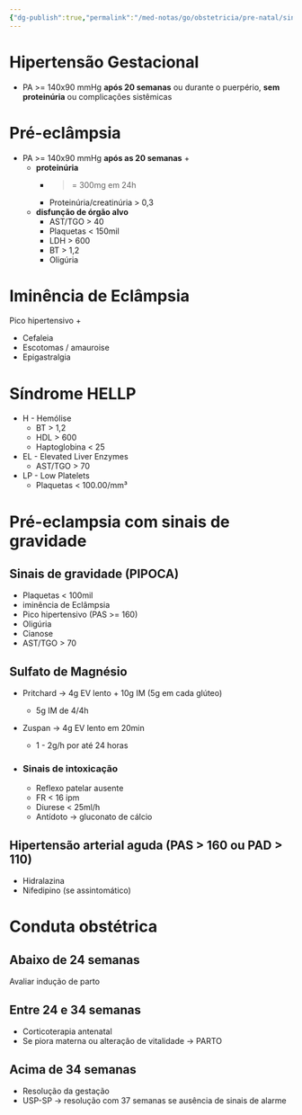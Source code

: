 ```yaml
---
{"dg-publish":true,"permalink":"/med-notas/go/obstetricia/pre-natal/sindrome-hipertensiva-na-gestacao/","tags":["review"]}
---
```


# Hipertensão Gestacional
- PA >= 140x90 mmHg **após 20 semanas** ou durante o puerpério, **sem proteinúria** ou complicações sistêmicas

# Pré-eclâmpsia
- PA >= 140x90 mmHg **após as 20 semanas** +
	- **proteinúria**
		- >= 300mg em 24h
		- Proteinúria/creatinúria > 0,3
	- **disfunção de órgão alvo**
		- AST/TGO > 40
		- Plaquetas < 150mil
		- LDH > 600
		- BT > 1,2
		- Oligúria

# Iminência de Eclâmpsia
Pico hipertensivo +
- Cefaleia
- Escotomas / amauroise
- Epigastralgia
# Síndrome HELLP
- H - Hemólise
	- BT > 1,2
	- HDL > 600
	- Haptoglobina < 25
- EL - Elevated Liver Enzymes
	- AST/TGO > 70
- LP - Low Platelets
	- Plaquetas < 100.00/mm³
# Pré-eclampsia com sinais de gravidade

## Sinais de gravidade (PIPOCA)
- Plaquetas < 100mil
- iminência de Eclâmpsia
- Pico hipertensivo (PAS >= 160)
- Oligúria 
- Cianose
- AST/TGO > 70
## Sulfato de Magnésio

- Pritchard -> 4g EV lento + 10g IM (5g em cada glúteo)
	- 5g IM de 4/4h
- Zuspan -> 4g EV lento em 20min 
	- 1 - 2g/h por até 24 horas

- ### Sinais de intoxicação
	- Reflexo patelar ausente
	- FR < 16 ipm
	- Diurese < 25ml/h
	- Antídoto -> gluconato de cálcio
## Hipertensão arterial aguda (PAS > 160 ou PAD > 110)
- Hidralazina
- Nifedipino (se assintomático)

# Conduta obstétrica
## Abaixo de 24 semanas
Avaliar indução de parto

## Entre 24 e 34 semanas
- Corticoterapia antenatal
- Se piora materna ou alteração de vitalidade -> PARTO
## Acima de 34 semanas
- Resolução da gestação
- USP-SP -> resolução com 37 semanas se ausência de sinais de alarme